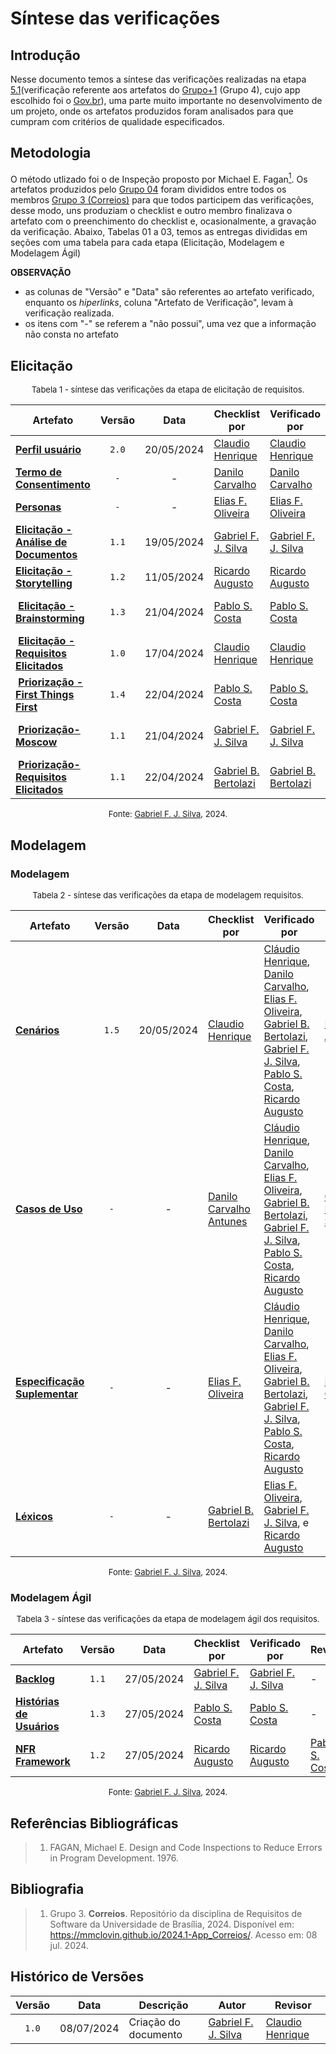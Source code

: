 # Síntese das verificações

## Introdução

Nesse documento temos a síntese das verificações realizadas na etapa [5.1](https://mmclovin.github.io/2024.1-App_Correios/verificacao/grupo%2B1/elicitacao/perfil_do_usuario/)(verificação referente aos artefatos do [Grupo+1](https://mmclovin.github.io/2024.1-Gov.br/#/README) (Grupo 4), cujo app escolhido foi o [Gov.br](https://play.google.com/store/apps/details?id=br.gov.meugovbr&hl=pt_BR&gl=US)), uma parte muito importante no desenvolvimento de um projeto, onde os artefatos produzidos foram analisados para que cumpram com critérios de qualidade especificados. 

## Metodologia

O método utlizado foi o de Inspeção proposto por Michael E. Fagan<a href="#ref1"><sup>1</sup></a>. Os artefatos produzidos pelo [Grupo 04](https://mmclovin.github.io/2024.1-Gov.br/#/README) foram divididos entre todos os membros [Grupo 3 (Correios)](https://mmclovin.github.io/2024.1-App_Correios/)  para que todos participem das verificações, desse modo, uns produziam o checklist e outro membro finalizava o artefato com o preenchimento do checklist e, ocasionalmente, a gravação da verificação. Abaixo, Tabelas 01 a 03, temos as entregas divididas em seções com uma tabela para cada etapa (Elicitação, Modelagem e Modelagem Ágil)


**OBSERVAÇÃO**

* as colunas de "Versão" e  "Data" são referentes ao artefato verificado, enquanto os *hiperlinks*, coluna "Artefato de Verificação", levam à verificação realizada.
* os itens com "-" se referem a "não possui", uma vez que a informação não consta no artefato

## Elicitação

<font size="2"><p style="text-align: center">Tabela 1 - síntese das verificações da etapa de elicitação de requisitos.</p></font>

<center markdown="1">

| Artefato | Versão | Data | Checklist por | Verificado por | Revisor |
| -------- | :----: | :--: | ------------- | -------------- | ------- |
| [**Perfil usuário**](https://mmclovin.github.io/2024.1-App_Correios/verificacao/grupo%2B1/elicitacao/perfil_do_usuario/#introducao) | `2.0` | 20/05/2024 | [Claudio Henrique](https://github.com/claudiohsc) | [Claudio Henrique](https://github.com/claudiohsc) | [Ricardo Augusto](https://www.github.com/avmricardo) |
| [**Termo de Consentimento**](https://mmclovin.github.io/2024.1-App_Correios/verificacao/grupo%2B1/elicitacao/tdu_perfil/) | `-` | - | [Danilo Carvalho](https://github.com/Danilo-Carvalho-Antunes) | [Danilo Carvalho](https://github.com/Danilo-Carvalho-Antunes) | [Elias F. Oliveira](https://github.com/EliasOliver21) |
| [**Personas**](https://mmclovin.github.io/2024.1-App_Correios/verificacao/grupo%2B1/elicitacao/personas/) | `-` | - | [Elias F. Oliveira](https://github.com/EliasOliver21) | [Elias F. Oliveira](https://github.com/EliasOliver21) | [Danilo Carvalho](https://github.com/Danilo-Carvalho-Antunes) |
| [**Elicitação - Análise de Documentos**](https://mmclovin.github.io/2024.1-App_Correios/verificacao/grupo%2B1/elicitacao/analise-documentos/) | `1.1` | 19/05/2024 | [Gabriel F. J. Silva](https://github.com/MMcLovin) | [Gabriel F. J. Silva](https://github.com/MMcLovin) | [Gabriel B. Bertolazi](https://github.com/Bertolazi) |
| [**Elicitação - Storytelling**](https://mmclovin.github.io/2024.1-App_Correios/verificacao/grupo%2B1/elicitacao/storytelling/) | `1.2` | 11/05/2024 | [Ricardo Augusto](https://github.com/avmricardo) | [Ricardo Augusto](https://github.com/avmricardo) | [Pablo S. Costa](https://github.com/pabloheika) |
|  [**Elicitação - Brainstorming**](https://mmclovin.github.io/2024.1-App_Correios/verificacao/grupo%2B1/elicitacao/brainstorming/) | `1.3` | 21/04/2024 | [Pablo S. Costa](https://github.com/pabloheika) | [Pablo S. Costa](https://github.com/pabloheika) | [Gabriel F. J. Silva](https://github.com/MMcLovin) |
|  [**Elicitação - Requisitos Elicitados**](https://mmclovin.github.io/2024.1-App_Correios/verificacao/grupo%2B1/elicitacao/requisitos_elicitados/) | `1.0` | 17/04/2024 | [Claudio Henrique](https://github.com/claudiohsc) | [Claudio Henrique](https://github.com/claudiohsc) | [Ricardo Augusto](https://www.github.com/avmricardo)  |
|  [**Priorização - First Things First**](https://mmclovin.github.io/2024.1-App_Correios/verificacao/grupo%2B1/elicitacao/firstThingsFirst/) | `1.4` | 22/04/2024 | [Pablo S. Costa](https://github.com/pabloheika) | [Pablo S. Costa](https://github.com/pabloheika) | [Gabriel F. J. Silva](https://github.com/MMcLovin) |
|  [**Priorização- Moscow**](https://mmclovin.github.io/2024.1-App_Correios/verificacao/grupo%2B1/elicitacao/moscow/) | `1.1` | 21/04/2024 | [Gabriel F. J. Silva](https://github.com/MMcLovin) | [Gabriel F. J. Silva](https://github.com/MMcLovin) | [Gabriel B. Bertolazi](https://github.com/Bertolazi) |
|  [**Priorização- Requisitos Elicitados**](https://mmclovin.github.io/2024.1-App_Correios/verificacao/grupo%2B1/elicitacao/threelevelscale/) | `1.1` | 22/04/2024 | [Gabriel B. Bertolazi](https://github.com/Bertolazi) | [Gabriel B. Bertolazi](https://github.com/Bertolazi) | - |

</center>

<font size="2"><p style="text-align: center">Fonte: [Gabriel F. J. Silva](https://github.com/MMcLovin), 2024.</p></font>

## Modelagem

### Modelagem

<font size="2"><p style="text-align: center">Tabela 2 - síntese das verificações da etapa de modelagem requisitos.</p></font>

<center markdown="1">

| Artefato | Versão | Data | Checklist por | Verificado por | Revisor |
| -------- | :----: | :--: | ------------- | -------------- | ------- |
| [**Cenários**](https://mmclovin.github.io/2024.1-App_Correios/verificacao/grupo%2B1/modelagem/cenarios/) | `1.5` | 20/05/2024 | [Claudio Henrique](https://github.com/claudiohsc) | [Cláudio Henrique][ClaudioGH], [Danilo Carvalho][DaniloGH], [Elias F. Oliveira][EliasGH], [Gabriel B. Bertolazi][GabrielBGH], [Gabriel F. J. Silva][GabrielFGH], [Pablo S. Costa][PabloGH], [Ricardo Augusto][RicardoGH] | [Ricardo Augusto](https://www.github.com/avmricardo) |
| [**Casos de Uso**](https://mmclovin.github.io/2024.1-App_Correios/verificacao/grupo%2B1/modelagem/casodeuso/) | `-` | - | [Danilo Carvalho Antunes](https://github.com/Danilo-Carvalho-Antunes) | [Cláudio Henrique][ClaudioGH], [Danilo Carvalho][DaniloGH], [Elias F. Oliveira][EliasGH], [Gabriel B. Bertolazi][GabrielBGH], [Gabriel F. J. Silva][GabrielFGH], [Pablo S. Costa][PabloGH], [Ricardo Augusto][RicardoGH] | [Gabriel F. J. Silva][GabrielFGH] |
| [**Especificação Suplementar**](https://mmclovin.github.io/2024.1-App_Correios/verificacao/grupo%2B1/modelagem/especificacao_suplementar/) | `-` | - | [Elias F. Oliveira](https://github.com/EliasOliver21) | [Cláudio Henrique][ClaudioGH], [Danilo Carvalho][DaniloGH], [Elias F. Oliveira][EliasGH], [Gabriel B. Bertolazi][GabrielBGH], [Gabriel F. J. Silva][GabrielFGH], [Pablo S. Costa][PabloGH], [Ricardo Augusto][RicardoGH] | [Danilo Carvalho][DaniloGH] |
| [**Léxicos**](https://mmclovin.github.io/2024.1-App_Correios/verificacao/grupo%2B1/modelagem/L%C3%A9xicos/) | `-` | - | [Gabriel B. Bertolazi](https://github.com/Bertolazi) | [Elias F. Oliveira][EliasGH], [Gabriel F. J. Silva][GabrielFGH], e [Ricardo Augusto][RicardoGH] | - |

</center>

<font size="2"><p style="text-align: center">Fonte: [Gabriel F. J. Silva](https://github.com/MMcLovin), 2024.</p></font>

### Modelagem Ágil

<font size="2"><p style="text-align: center">Tabela 3 - síntese das verificações da etapa de modelagem ágil dos requisitos.</p></font>

<center markdown="1">

| Artefato | Versão | Data | Checklist por | Verificado por | Revisor |
| -------- | :----: | :--: | --------- | ------------- | -------------- |
| [**Backlog**](https://mmclovin.github.io/2024.1-App_Correios/verificacao/grupo%2B1/modelagem/agil/backlog/) | `1.1` | 27/05/2024 | [Gabriel F. J. Silva](https://github.com/MMcLovin) | [Gabriel F. J. Silva](https://github.com/MMcLovin) | - |
| [**Histórias de Usuários**](https://mmclovin.github.io/2024.1-App_Correios/verificacao/grupo%2B1/modelagem/agil/historias_de_usuario/) | `1.3` | 27/05/2024 | [Pablo S. Costa](https://github.com/pabloheika) | [Pablo S. Costa](https://github.com/pabloheika) | - |
| [**NFR Framework**](https://mmclovin.github.io/2024.1-App_Correios/verificacao/grupo%2B1/modelagem/agil/nfrframework/) | `1.2` | 27/05/2024 | [Ricardo Augusto](https://github.com/avmricardo) | [Ricardo Augusto](https://github.com/avmricardo) | [Pablo S. Costa](https://github.com/pabloheika) |

</center>

<font size="2"><p style="text-align: center">Fonte: [Gabriel F. J. Silva](https://github.com/MMcLovin), 2024.</p></font>

## Referências Bibliográficas

> 1.  FAGAN, Michael E. Design and Code Inspections to Reduce Errors in Program Development. 1976.
>

## Bibliografia

> 1. Grupo 3. **Correios**. Repositório da disciplina de Requisitos de Software da Universidade de Brasília, 2024. Disponível em: https://mmclovin.github.io/2024.1-App_Correios/. Acesso em: 08 jul. 2024.


## Histórico de Versões

| Versão | Data | Descrição | Autor | Revisor |
| :----: | :--: | --------- | ----- | ------- | 
| `1.0`  | 08/07/2024 | Criação do documento | [Gabriel F. J. Silva][GabrielFGH]  | [Claudio Henrique][ClaudioGH]   |

[ClaudioGH]: https://github.com/claudiohsc
[DaniloGH]: https://github.com/Danilo-Carvalho-Antunes
[EliasGH]: https://github.com/EliasOliver21
[GabrielBGH]: https://github.com/Bertolazi
[GabrielFGH]: https://github.com/MMcLovin
[PabloGH]: https://github.com/pabloheika
[RicardoGH]: https://www.github.com/avmricardo